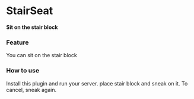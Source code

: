 # StairSeat
**Sit on the stair block**


### Feature
You can sit on the stair block


### How to use
Install this plugin and run your server.
place stair block and sneak on it.
To cancel, sneak again.
